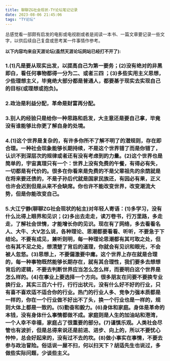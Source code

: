 ```yaml
---
title: 聊聊ZG社会现状-TY论坛笔记记录
date: 2023-08-06 21:45:06
tags: "TY论坛"
---
```


总感觉看一部颇有启发的电影或电视剧或者是阅读一本书、一篇文章要记录一些文字，以供后续自己复盘或思考某一件事情作参考。
<!--more-->

**以下内容均来自天涯论坛(虽然天涯论坛网站已经打不开了):**

### 1.(1)凡是要从现实出发，以提高自己为第一要务；(2)没有绝对的非黑即白，看任何事物都得一分为二、或者三四 ；(3)多些实用主义思想，少些理想主义，毕竟绝大部分都是普通人，都要基于现实去实现自己的目标(或理想或抱负)。

### 2.政治是利益分配，革命是财富再分配。

### 3.别人的经验只是给你一种思路和启发，大主意还是要自己拿，毕竟没有谁能够比你更了解自身的处境。

### 4.(1)这个世界是复杂的，有许多你所不了解不明了的潜规则，存在即合理。一种社会现象能够长期持续，不是这个世界错了而是你错了，认识不到深层次的规律或者还有没有考虑到的力量。(2)这个世界也是简单的，宇宙真理只有一个：世界上没有免费的午餐，有得必有失，一切都是有代价的。很多在你看来是免费的不是父辈祖先的余荫就是在将来要还债的，不是子孙后代就是国家民族还，有因必有果，正义也许会迟到但是从来不会缺席。你也许不能改变世界，改变潮流大势，但是你能改变自己。

### 5.大江宁静(聊聊ZG社会现状的帖主)对年轻人寄语：(1)多学习，没有什么比得上眼界和见识；(2)多出去走走，读万卷书，行万里路，多走走，了解社会世情，才能增长你的见识。现在有了网络，多去看看名人、大牛、大V怎么说，各种理论、思潮都要看看、听听，不要急于下结论。不要有成见，兼听则明，每一种理论思潮都有其可取之处，但也有其不足之处，想清楚了背后的道理，你就会有见识和眼光，不会被人忽悠。(3)思想上，不要偏激要中庸。这个世界上存在就是合理的，每一种事物既然能够长期存在，就有其合理性，我们要多去想想背后的逻辑，不要去判断世界应当怎么怎么样，而要明白这个世界是怎么样的。(4)在事业上要选择一个方向。很多朋友在问要不要换专业换行业，其实三百六十行，行行出状元，没有什么好不好的行业，只有喜不喜欢适不适合你的行业。热门的行业人多、竞争力强本质都是一样的，你在一个行业做不好出不了头，换一个行业也是一样的，规则大体上都是一致的。(5)勤奋和毅力。(6)身体和家庭。身体是革命的本钱，没有身体什么事情都做不成。家庭则是人生的加油站和港湾，一个人幸不幸福，家庭占了很重要的部分。(7)谨慎乐观。人类社会尽管也有波折，但是总得来说还是前进、进步、向上的，所以不要忧心忡忡，总会好起来的，没有过不去的坎。(8)做小事实在事情，不要去参与政治冒险。俗话说一屋不扫，何以扫天下？胡适先生也说过，多做些实际问题，少谈些主义。